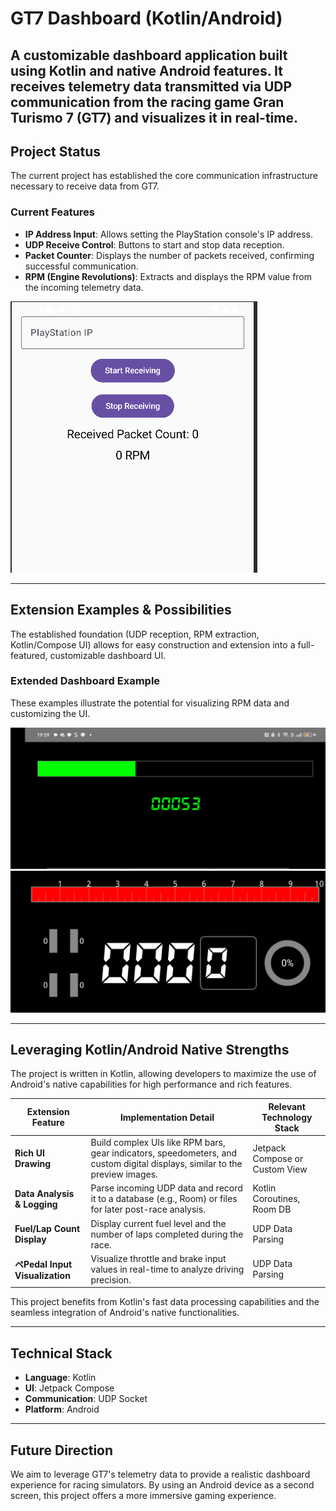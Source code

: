 # GT7 Dashboard (Kotlin/Android)

A customizable dashboard application built using Kotlin and native Android features. It receives telemetry data transmitted via UDP communication from the racing game Gran Turismo 7 (GT7) and visualizes it in real-time.
---

## Project Status
The current project has established the core communication infrastructure necessary to receive data from GT7.

### Current Features

- **IP Address Input**: Allows setting the PlayStation console's IP address.
- **UDP Receive Control**: Buttons to start and stop data reception.
- **Packet Counter**: Displays the number of packets received, confirming successful communication.
- **RPM (Engine Revolutions)**:  Extracts and displays the RPM value from the incoming telemetry data.

![Current App Screen](app/assets/photo/git1.png)

---

## Extension Examples & Possibilities

The established foundation (UDP reception, RPM extraction, Kotlin/Compose UI) allows for easy construction and extension into a full-featured, customizable dashboard UI.

### Extended Dashboard Example

These examples illustrate the potential for visualizing RPM data and customizing the UI.

![edit App Screen2](app/assets/photo/git3.jpg)
![edit App Screen](app/assets/photo/git2.jpg)

---

## Leveraging Kotlin/Android Native Strengths

The project is written in Kotlin, allowing developers to maximize the use of Android's native capabilities for high performance and rich features.


| Extension Feature | Implementation Detail | Relevant Technology Stack |
|---------|---------|----------------|
| **Rich UI Drawing** | Build complex UIs like RPM bars, gear indicators, speedometers, and custom digital displays, similar to the preview images. | Jetpack Compose or Custom View |
| **Data Analysis & Logging** | Parse incoming UDP data and record it to a database (e.g., Room) or files for later post-race analysis. | Kotlin Coroutines, Room DB |
| **Fuel/Lap Count Display** | Display current fuel level and the number of laps completed during the race. | UDP Data Parsing |
| **ペPedal Input Visualization** | Visualize throttle and brake input values in real-time to analyze driving precision. | UDP Data Parsing |

This project benefits from Kotlin's fast data processing capabilities and the seamless integration of Android's native functionalities.

---

## Technical Stack

- **Language**: Kotlin
- **UI**: Jetpack Compose
- **Communication**: UDP Socket
- **Platform**: Android

---

## Future Direction

We aim to leverage GT7's telemetry data to provide a realistic dashboard experience for racing simulators. By using an Android device as a second screen, this project offers a more immersive gaming experience.
